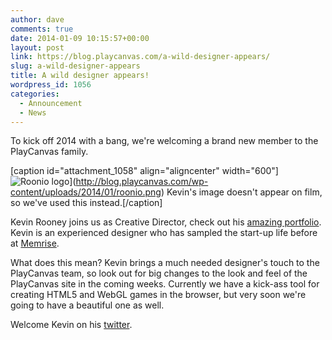 ```yaml
---
author: dave
comments: true
date: 2014-01-09 10:15:57+00:00
layout: post
link: https://blog.playcanvas.com/a-wild-designer-appears/
slug: a-wild-designer-appears
title: A wild designer appears!
wordpress_id: 1056
categories:
  - Announcement
  - News
---
```


To kick off 2014 with a bang, we're welcoming a brand new member to the PlayCanvas family.

[caption id="attachment_1058" align="aligncenter" width="600"]![Roonio logo](https://blog.playcanvas.com/wp-content/uploads/2014/01/roonio.png)](http://blog.playcanvas.com/wp-content/uploads/2014/01/roonio.png) Kevin's image doesn't appear on film, so we've used this instead.[/caption]

Kevin Rooney joins us as Creative Director, check out his [amazing portfolio](https://roonio.com/). Kevin is an experienced designer who has sampled the start-up life before at [Memrise](http://memrise.com).

What does this mean? Kevin brings a much needed designer's touch to the PlayCanvas team, so look out for big changes to the look and feel of the PlayCanvas site in the coming weeks. Currently we have a kick-ass tool for creating HTML5 and WebGL games in the browser, but very soon we're going to have a beautiful one as well.

Welcome Kevin on his [twitter](https://twitter.com/4roonio).
